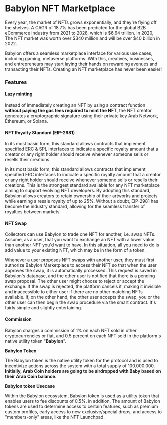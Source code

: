 # Babylon NFT Marketplace

Every year, the market of NFTs grows exponentially, and they're flying off the shelves. A CAGR of 18.7% has been predicted for the global B2B eCommerce industry from 2021 to 2028, which is $6.64 trillion. In 2020, The NFT market was worth over $340 million and will be over $40 billion in 2022.

Babylon offers a seamless marketplace interface for various use cases, including gaming, metaverse platforms. With this, creatives, businesses, and entrepreneurs may start laying their hands on rewarding avenues and transacting their NFTs. Creating an NFT marketplace has never been easier!

### Features <a href="#solution" id="solution"></a>

#### Lazy minting

Instead of immediately creating an NFT by using a contract function **without paying the gas fees required to mint the NFT**, the NFT creator generates a cryptographic signature using their private key Arab Network, Ethereum, or Solana.

#### NFT Royalty Standard (EIP-2981) <a href="#eip" id="eip"></a>

In its most basic form, this standard allows contracts that implement specified ERC & SPL interfaces to indicate a specific royalty amount that a creator or any right holder should receive whenever someone sells or resells their creations.

In its most basic form, this standard allows contracts that implement specified ERC interfaces to indicate a specific royalty amount that a creator or any right holder should receive whenever someone sells or resells their creations. This is the strongest standard available for any NFT marketplace aiming to support evolving NFT developers. By adopting this standard, Babylon allows creators to retain ownership of their artworks and projects while earning a resale royalty of up to 25%. Without a doubt, EIP-2981 has become the industry standard, allowing for the seamless transfer of royalties between markets.



#### NFT Swap <a href="#nftswap" id="nftswap"></a>

Collectors can use Babylon to trade one NFT for another, i.e. swap NFTs. Assume, as a user, that you want to exchange an NFT with a lower value than another NFT you'd want to have. In this situation, all you need to do is add value to your existing NFT, which may be in the form of a token.

Whenever a user proposes NFT swaps with another user, they must first authorize Babylon Marketplace to access their NFT so that when the user approves the swap, it is automatically processed. This request is saved in Babylon's database, and the other user is notified that there is a pending swap proposal. The other user might choose to reject or accept the exchange. If the swap is rejected, the platform cancels it, making it invisible and inaccessible to either user if there are no other matching NFTs available. If, on the other hand, the other user accepts the swap, you or the other user can then begin the swap procedure via the smart contract. It's fairly simple and slightly entertaining.

#### Commission <a href="#commission" id="commission"></a>

Babylon charges a commission of 1% on each NFT sold in other cryptocurrencies or fiat, and 0.5 percent on each NFT sold in the platform's native utility token "**Babylon**".

**Babylon Token**

The Babylon token is the native utility token for the protocol and is used to incentivize actions across the system with a total supply of 100.000.000. **Initially, Arab Coin holders are going to be airdropped with Baby based on their Arab Coin balance.**



**Babylon token Usecase**

Within the Babylon ecosystem, Babylon token is used as a utility token that enables users to fee discounts of 0.5%. in addition, The amount of Babylon tokens are used to determine access to certain features, such as premium custom profiles, early access to new exclusive/special drops, and access to "members-only" areas, like the NFT Launchpad.
